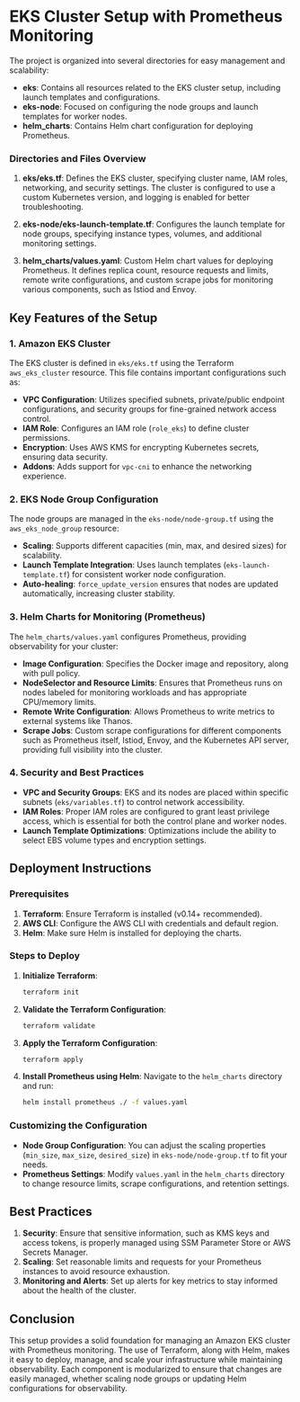 # EKS Cluster Setup with Prometheus Monitoring

The project is organized into several directories for easy management and scalability:

- **eks**: Contains all resources related to the EKS cluster setup, including launch templates and configurations.
- **eks-node**: Focused on configuring the node groups and launch templates for worker nodes.
- **helm_charts**: Contains Helm chart configuration for deploying Prometheus.

### Directories and Files Overview

1. **eks/eks.tf**: Defines the EKS cluster, specifying cluster name, IAM roles, networking, and security settings. The cluster is configured to use a custom Kubernetes version, and logging is enabled for better troubleshooting.

2. **eks-node/eks-launch-template.tf**: Configures the launch template for node groups, specifying instance types, volumes, and additional monitoring settings.

3. **helm_charts/values.yaml**: Custom Helm chart values for deploying Prometheus. It defines replica count, resource requests and limits, remote write configurations, and custom scrape jobs for monitoring various components, such as Istiod and Envoy.

## Key Features of the Setup

### 1. **Amazon EKS Cluster**

The EKS cluster is defined in `eks/eks.tf` using the Terraform `aws_eks_cluster` resource. This file contains important configurations such as:

- **VPC Configuration**: Utilizes specified subnets, private/public endpoint configurations, and security groups for fine-grained network access control.
- **IAM Role**: Configures an IAM role (`role_eks`) to define cluster permissions.
- **Encryption**: Uses AWS KMS for encrypting Kubernetes secrets, ensuring data security.
- **Addons**: Adds support for `vpc-cni` to enhance the networking experience.

### 2. **EKS Node Group Configuration**

The node groups are managed in the `eks-node/node-group.tf` using the `aws_eks_node_group` resource:

- **Scaling**: Supports different capacities (min, max, and desired sizes) for scalability.
- **Launch Template Integration**: Uses launch templates (`eks-launch-template.tf`) for consistent worker node configuration.
- **Auto-healing**: `force_update_version` ensures that nodes are updated automatically, increasing cluster stability.

### 3. **Helm Charts for Monitoring (Prometheus)**

The `helm_charts/values.yaml` configures Prometheus, providing observability for your cluster:

- **Image Configuration**: Specifies the Docker image and repository, along with pull policy.
- **NodeSelector and Resource Limits**: Ensures that Prometheus runs on nodes labeled for monitoring workloads and has appropriate CPU/memory limits.
- **Remote Write Configuration**: Allows Prometheus to write metrics to external systems like Thanos.
- **Scrape Jobs**: Custom scrape configurations for different components such as Prometheus itself, Istiod, Envoy, and the Kubernetes API server, providing full visibility into the cluster.

### 4. **Security and Best Practices**

- **VPC and Security Groups**: EKS and its nodes are placed within specific subnets (`eks/variables.tf`) to control network accessibility.
- **IAM Roles**: Proper IAM roles are configured to grant least privilege access, which is essential for both the control plane and worker nodes.
- **Launch Template Optimizations**: Optimizations include the ability to select EBS volume types and encryption settings.

## Deployment Instructions

### Prerequisites

1. **Terraform**: Ensure Terraform is installed (v0.14+ recommended).
2. **AWS CLI**: Configure the AWS CLI with credentials and default region.
3. **Helm**: Make sure Helm is installed for deploying the charts.

### Steps to Deploy

1. **Initialize Terraform**:
   ```sh
   terraform init
   ```
2. **Validate the Terraform Configuration**:
   ```sh
   terraform validate
   ```
3. **Apply the Terraform Configuration**:
   ```sh
   terraform apply
   ```
4. **Install Prometheus using Helm**:
   Navigate to the `helm_charts` directory and run:
   ```sh
   helm install prometheus ./ -f values.yaml
   ```

### Customizing the Configuration

- **Node Group Configuration**: You can adjust the scaling properties (`min_size`, `max_size`, `desired_size`) in `eks-node/node-group.tf` to fit your needs.
- **Prometheus Settings**: Modify `values.yaml` in the `helm_charts` directory to change resource limits, scrape configurations, and retention settings.

## Best Practices

1. **Security**: Ensure that sensitive information, such as KMS keys and access tokens, is properly managed using SSM Parameter Store or AWS Secrets Manager.
2. **Scaling**: Set reasonable limits and requests for your Prometheus instances to avoid resource exhaustion.
3. **Monitoring and Alerts**: Set up alerts for key metrics to stay informed about the health of the cluster.

## Conclusion

This setup provides a solid foundation for managing an Amazon EKS cluster with Prometheus monitoring. The use of Terraform, along with Helm, makes it easy to deploy, manage, and scale your infrastructure while maintaining observability. Each component is modularized to ensure that changes are easily managed, whether scaling node groups or updating Helm configurations for observability.

